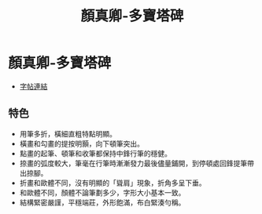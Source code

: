 ﻿---
title: '顏真卿-多寶塔碑'
tags: ['顏真卿', '碑刻', '楷書']
order: 8
---
# 顏真卿-多寶塔碑
* [字帖連結](https://digitalarchive.npm.gov.tw/Painting/Content?pid=1947&Dept=P)

## 特色
* 用筆多折，橫細直粗特點明顯。
* 橫畫和勾畫的提按明顥，向下頓筆突出。
* 點畫的起筆、頓筆和收筆都保持中鋒行筆的穩健。
* 捺畫的弧度較大，筆毫在行筆時漸漸發力最後儘量鋪開，到停頓處回鋒提筆帶出捺腳。
* 折畫和歐體不同，沒有明顯的「聳肩」現象，折角多呈下垂。
* 和歐體不同，顏體不論筆劃多少，字形大小基本一致。
* 結構緊密嚴謹，平穩端莊，外形飽滿，布白緊湊勻稱。